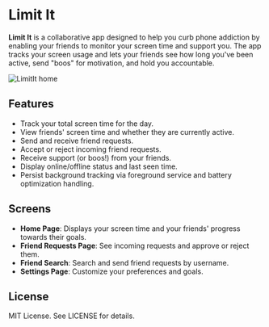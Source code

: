 # Limit It

**Limit It** is a collaborative app designed to help you curb phone addiction by enabling your friends to monitor your screen time and support you. The app tracks your screen usage and lets your friends see how long you've been active, send "boos" for motivation, and hold you accountable.

![LimitIt home](https://github.com/user-attachments/assets/72337adf-19b1-4b2a-8e9b-d886f5657c81)

## Features

- Track your total screen time for the day.
- View friends' screen time and whether they are currently active.
- Send and receive friend requests.
- Accept or reject incoming friend requests.
- Receive support (or boos!) from your friends.
- Display online/offline status and last seen time.
- Persist background tracking via foreground service and battery optimization handling.

## Screens

- **Home Page**: Displays your screen time and your friends' progress towards their goals.
- **Friend Requests Page**: See incoming requests and approve or reject them.
- **Friend Search**: Search and send friend requests by username.
- **Settings Page**: Customize your preferences and goals.

## License
MIT License. See LICENSE for details.
